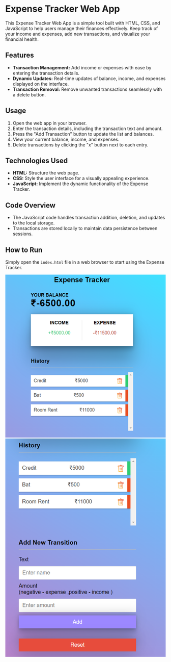 # Expense Tracker Web App
This Expense Tracker Web App is a simple tool built with HTML, CSS, and JavaScript to help users manage their finances effectively. Keep track of your income and expenses, add new transactions, and visualize your financial health.

## Features
- **Transaction Management:** Add income or expenses with ease by entering the transaction details.
- **Dynamic Updates:** Real-time updates of balance, income, and expenses displayed on the interface.
- **Transaction Removal:** Remove unwanted transactions seamlessly with a delete button.

## Usage
1. Open the web app in your browser.
2. Enter the transaction details, including the transaction text and amount.
3. Press the "Add Transaction" button to update the list and balances.
4. View your current balance, income, and expenses.
5. Delete transactions by clicking the "x" button next to each entry.

## Technologies Used
- **HTML:** Structure the web page.
- **CSS:** Style the user interface for a visually appealing experience.
- **JavaScript:** Implement the dynamic functionality of the Expense Tracker.

## Code Overview
- The JavaScript code handles transaction addition, deletion, and updates to the local storage.
- Transactions are stored locally to maintain data persistence between sessions.

## How to Run
Simply open the `index.html` file in a web browser to start using the Expense Tracker.


![Demo 1](img1.png)
![Demo 2](img2.png)


